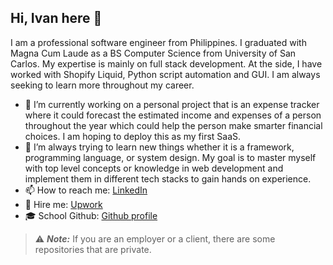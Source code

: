 ## Hi, Ivan here 👋

I am a professional software engineer from Philippines. I graduated with Magna Cum Laude as a BS Computer Science from University of San Carlos. My expertise is mainly on full stack development. At the side, I have worked with Shopify Liquid, Python script automation and GUI. I am always seeking to learn more throughout my career.

- 🔭 I’m currently working on a personal project that is an expense tracker where it could forecast the estimated income and expenses of a person throughout the year which could help the person make smarter financial choices. I am hoping to deploy this as my first SaaS.
- 🌱 I’m always trying to learn new things whether it is a framework, programming language, or system design. My goal is to master myself with top level concepts or knowledge in web development and implement them in different tech stacks to gain hands on experience.
- 📫 How to reach me: [LinkedIn](https://www.linkedin.com/in/iwoogue)
- 💼 Hire me: [Upwork](https://www.upwork.com/freelancers/~01adbf185ce6b384d2?s=1110580755107926016)
- 🎓 School Github: [Github profile](https://github.com/OG-Habit)

> ⚠️ **_Note:_** If you are an employer or a client, there are some repositories that are private.

<!--
**ivanwoogue/ivanwoogue** is a ✨ _special_ ✨ repository because its `README.md` (this file) appears on your GitHub profile.

Here are some ideas to get you started:

- 🔭 I’m currently working on ...
- 🌱 I’m currently learning ...
- 👯 I’m looking to collaborate on ...
- 🤔 I’m looking for help with ...
- 💬 Ask me about ...
- 📫 How to reach me: ...
- 😄 Pronouns: ...
- ⚡ Fun fact: ...
-->
